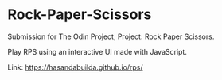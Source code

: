 # Rock-Paper-Scissors

Submission for The Odin Project, Project: Rock Paper Scissors.

Play RPS using an interactive UI made with JavaScript.

Link: https://hasandabuilda.github.io/rps/